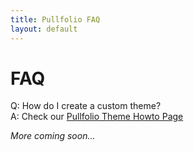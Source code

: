 ```yaml
---
title: Pullfolio FAQ
layout: default
---
```


FAQ
===

Q: How do I create a custom theme?  
A: Check our [Pullfolio Theme Howto Page](/theme-howto.html)

_More coming soon..._